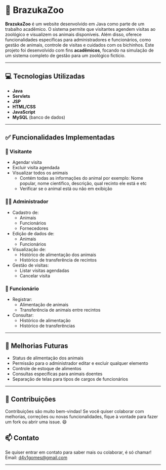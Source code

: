 # 🐾 BrazukaZoo

**BrazukaZoo** é um website desenvolvido em Java como parte de um trabalho acadêmico. O sistema permite que visitantes agendem visitas ao zoológico e visualizem os animais disponíveis. Além disso, oferece funcionalidades específicas para administradores e funcionários, como gestão de animais, controle de visitas e cuidados com os bichinhos. Este projeto foi desenvolvido com fins **acadêmicos**, focando na simulação de um sistema completo de gestão para um zoológico fictício.

---

## 💻 Tecnologias Utilizadas

- **Java**
- **Servlets**
- **JSP**
- **HTML/CSS**
- **JavaScript**
- **MySQL** (banco de dados)

---

## ✅ Funcionalidades Implementadas

### 👤 Visitante

- Agendar visita
- Excluir visita agendada
- Visualizar todos os animais
  - Contém todas as informações do animal por exemplo: Nome popular, nome cientifico, descrição, qual recinto ele está e etc
  - Verificar se o animal está ou não em exibição


### 👨‍💼 Administrador

- Cadastro de:
  - Animais
  - Funcionários
  - Fornecedores
- Edição de dados de:
  - Animais
  - Funcionários
- Visualização de:
  - Histórico de alimentação dos animais
  - Histórico de transferência de recintos
- Gestão de visitas:
  - Listar visitas agendadas
  - Cancelar visita


### 👷 Funcionário

- Registrar:
  - Alimentação de animais
  - Transferência de animais entre recintos
- Consultar:
  - Histórico de alimentação
  - Histórico de transferências

---

## 🔧 Melhorias Futuras

- Status de alimentação dos animais
- Permissão para o administrador editar e excluir qualquer elemento
- Controle de estoque de alimentos
- Consultas específicas para animais doentes
- Separação de telas para tipos de cargos de funcionários

---

## 🤝 Contribuições

Contribuições são muito bem-vindas! Se você quiser colaborar com melhorias, correções ou novas funcionalidades, fique à vontade para fazer um fork ou abrir uma issue. 😄


## 📫 Contato

Se quiser entrar em contato para saber mais ou colaborar, é só chamar!
Email: d4v1gomes@gmail.com

---

